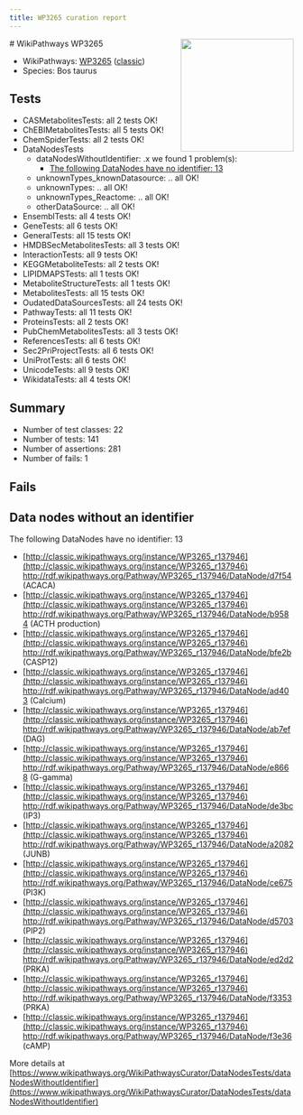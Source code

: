 ```yaml
---
title: WP3265 curation report
---
```


<img style="float: right; width: 200px" src="https://upload.wikimedia.org/wikipedia/commons/thumb/8/83/Wplogo_with_text_500.png/640px-Wplogo_with_text_500.png" />
# WikiPathways WP3265

* WikiPathways: [WP3265](https://wikipathways.org/pathways/WP3265) ([classic](https://classic.wikipathways.org/instance/WP3265))
* Species: Bos taurus
## Tests
* CASMetabolitesTests: all 2 tests OK!
* ChEBIMetabolitesTests: all 5 tests OK!
* ChemSpiderTests: all 2 tests OK!
* DataNodesTests
    * dataNodesWithoutIdentifier: .x we found 1 problem(s):
        * [The following DataNodes have no identifier: 13](#8792c493)
    * unknownTypes_knownDatasource: .. all OK!
    * unknownTypes: .. all OK!
    * unknownTypes_Reactome: .. all OK!
    * otherDataSource: .. all OK!
* EnsemblTests: all 4 tests OK!
* GeneTests: all 6 tests OK!
* GeneralTests: all 15 tests OK!
* HMDBSecMetabolitesTests: all 3 tests OK!
* InteractionTests: all 9 tests OK!
* KEGGMetaboliteTests: all 2 tests OK!
* LIPIDMAPSTests: all 1 tests OK!
* MetaboliteStructureTests: all 1 tests OK!
* MetabolitesTests: all 15 tests OK!
* OudatedDataSourcesTests: all 24 tests OK!
* PathwayTests: all 11 tests OK!
* ProteinsTests: all 2 tests OK!
* PubChemMetabolitesTests: all 3 tests OK!
* ReferencesTests: all 6 tests OK!
* Sec2PriProjectTests: all 6 tests OK!
* UniProtTests: all 6 tests OK!
* UnicodeTests: all 9 tests OK!
* WikidataTests: all 4 tests OK!


## Summary

* Number of test classes: 22
* Number of tests: 141
* Number of assertions: 281
* Number of fails: 1

## Fails

<a name="8792c493" />

## Data nodes without an identifier

The following DataNodes have no identifier: 13

* [http://classic.wikipathways.org/instance/WP3265_r137946](http://classic.wikipathways.org/instance/WP3265_r137946) http://rdf.wikipathways.org/Pathway/WP3265_r137946/DataNode/d7f54 (ACACA)
* [http://classic.wikipathways.org/instance/WP3265_r137946](http://classic.wikipathways.org/instance/WP3265_r137946) http://rdf.wikipathways.org/Pathway/WP3265_r137946/DataNode/b9584 (ACTH production)
* [http://classic.wikipathways.org/instance/WP3265_r137946](http://classic.wikipathways.org/instance/WP3265_r137946) http://rdf.wikipathways.org/Pathway/WP3265_r137946/DataNode/bfe2b (CASP12)
* [http://classic.wikipathways.org/instance/WP3265_r137946](http://classic.wikipathways.org/instance/WP3265_r137946) http://rdf.wikipathways.org/Pathway/WP3265_r137946/DataNode/ad403 (Calcium)
* [http://classic.wikipathways.org/instance/WP3265_r137946](http://classic.wikipathways.org/instance/WP3265_r137946) http://rdf.wikipathways.org/Pathway/WP3265_r137946/DataNode/ab7ef (DAG)
* [http://classic.wikipathways.org/instance/WP3265_r137946](http://classic.wikipathways.org/instance/WP3265_r137946) http://rdf.wikipathways.org/Pathway/WP3265_r137946/DataNode/e8668 (G-gamma)
* [http://classic.wikipathways.org/instance/WP3265_r137946](http://classic.wikipathways.org/instance/WP3265_r137946) http://rdf.wikipathways.org/Pathway/WP3265_r137946/DataNode/de3bc (IP3)
* [http://classic.wikipathways.org/instance/WP3265_r137946](http://classic.wikipathways.org/instance/WP3265_r137946) http://rdf.wikipathways.org/Pathway/WP3265_r137946/DataNode/a2082 (JUNB)
* [http://classic.wikipathways.org/instance/WP3265_r137946](http://classic.wikipathways.org/instance/WP3265_r137946) http://rdf.wikipathways.org/Pathway/WP3265_r137946/DataNode/ce675 (PI3K)
* [http://classic.wikipathways.org/instance/WP3265_r137946](http://classic.wikipathways.org/instance/WP3265_r137946) http://rdf.wikipathways.org/Pathway/WP3265_r137946/DataNode/d5703 (PIP2)
* [http://classic.wikipathways.org/instance/WP3265_r137946](http://classic.wikipathways.org/instance/WP3265_r137946) http://rdf.wikipathways.org/Pathway/WP3265_r137946/DataNode/ed2d2 (PRKA)
* [http://classic.wikipathways.org/instance/WP3265_r137946](http://classic.wikipathways.org/instance/WP3265_r137946) http://rdf.wikipathways.org/Pathway/WP3265_r137946/DataNode/f3353 (PRKA)
* [http://classic.wikipathways.org/instance/WP3265_r137946](http://classic.wikipathways.org/instance/WP3265_r137946) http://rdf.wikipathways.org/Pathway/WP3265_r137946/DataNode/f3e36 (cAMP)


More details at [https://www.wikipathways.org/WikiPathwaysCurator/DataNodesTests/dataNodesWithoutIdentifier](https://www.wikipathways.org/WikiPathwaysCurator/DataNodesTests/dataNodesWithoutIdentifier)

